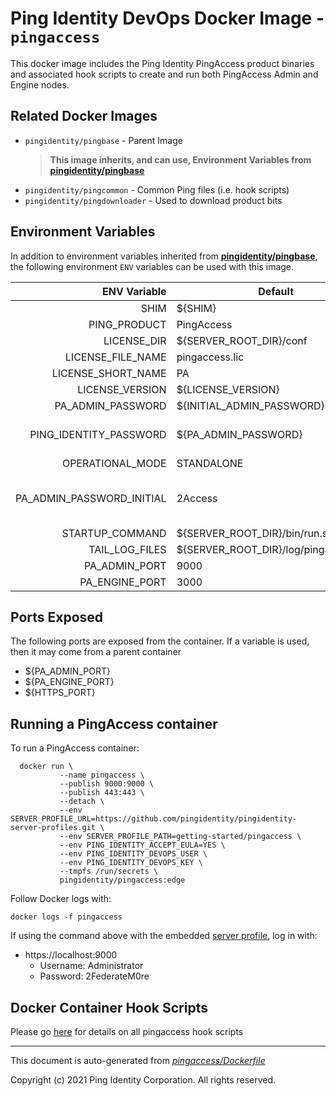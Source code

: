 
# Ping Identity DevOps Docker Image - `pingaccess`

This docker image includes the Ping Identity PingAccess product binaries
and associated hook scripts to create and run both PingAccess Admin and
Engine nodes.

## Related Docker Images
- `pingidentity/pingbase` - Parent Image
	>**This image inherits, and can use, Environment Variables from [pingidentity/pingbase](https://devops.pingidentity.com/docker-images/pingbase/)**
- `pingidentity/pingcommon` - Common Ping files (i.e. hook scripts)
- `pingidentity/pingdownloader` - Used to download product bits

## Environment Variables
In addition to environment variables inherited from **[pingidentity/pingbase](https://devops.pingidentity.com/docker-images/pingbase/)**,
the following environment `ENV` variables can be used with
this image.

| ENV Variable  | Default     | Description
| ------------: | ----------- | ---------------------------------
| SHIM  | ${SHIM}  |  |
| PING_PRODUCT  | PingAccess  |  |
| LICENSE_DIR  | ${SERVER_ROOT_DIR}/conf  |  |
| LICENSE_FILE_NAME  | pingaccess.lic  |  |
| LICENSE_SHORT_NAME  | PA  |  |
| LICENSE_VERSION  | ${LICENSE_VERSION}  |  |
| PA_ADMIN_PASSWORD  | ${INITIAL_ADMIN_PASSWORD}  |  |
| PING_IDENTITY_PASSWORD  | ${PA_ADMIN_PASSWORD}  | Specify a password for administrator user for interaction with admin API  |
| OPERATIONAL_MODE  | STANDALONE  |  |
| PA_ADMIN_PASSWORD_INITIAL  | 2Access  | Change **non-default** password at startup by including this and PING_IDENTITY_PASSWORD  |
| STARTUP_COMMAND  | ${SERVER_ROOT_DIR}/bin/run.sh  |  |
| TAIL_LOG_FILES  | ${SERVER_ROOT_DIR}/log/pingaccess.log  |  |
| PA_ADMIN_PORT  | 9000  |  |
| PA_ENGINE_PORT  | 3000  |  |
## Ports Exposed
The following ports are exposed from the container.  If a variable is
used, then it may come from a parent container
- ${PA_ADMIN_PORT}
- ${PA_ENGINE_PORT}
- ${HTTPS_PORT}

## Running a PingAccess container
To run a PingAccess container:

```shell
  docker run \
           --name pingaccess \
           --publish 9000:9000 \
           --publish 443:443 \
           --detach \
           --env SERVER_PROFILE_URL=https://github.com/pingidentity/pingidentity-server-profiles.git \
           --env SERVER_PROFILE_PATH=getting-started/pingaccess \
           --env PING_IDENTITY_ACCEPT_EULA=YES \
           --env PING_IDENTITY_DEVOPS_USER \
           --env PING_IDENTITY_DEVOPS_KEY \
           --tmpfs /run/secrets \
           pingidentity/pingaccess:edge
```


Follow Docker logs with:

```
docker logs -f pingaccess
```

If using the command above with the embedded [server profile](https://devops.pingidentity.com/reference/config/), log in with:
* https://localhost:9000
  * Username: Administrator
  * Password: 2FederateM0re
## Docker Container Hook Scripts
Please go [here](https://github.com/pingidentity/pingidentity-devops-getting-started/tree/master/docs/docker-images/pingaccess/hooks/README.md) for details on all pingaccess hook scripts

---
This document is auto-generated from _[pingaccess/Dockerfile](https://github.com/pingidentity/pingidentity-docker-builds/blob/master/pingaccess/Dockerfile)_

Copyright (c) 2021 Ping Identity Corporation. All rights reserved.
